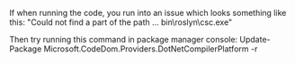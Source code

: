 If when running the code, you run into an issue which looks something like this: "Could not find a part of the path ... bin\roslyn\csc.exe"

Then try running this command in package manager console: Update-Package Microsoft.CodeDom.Providers.DotNetCompilerPlatform -r
